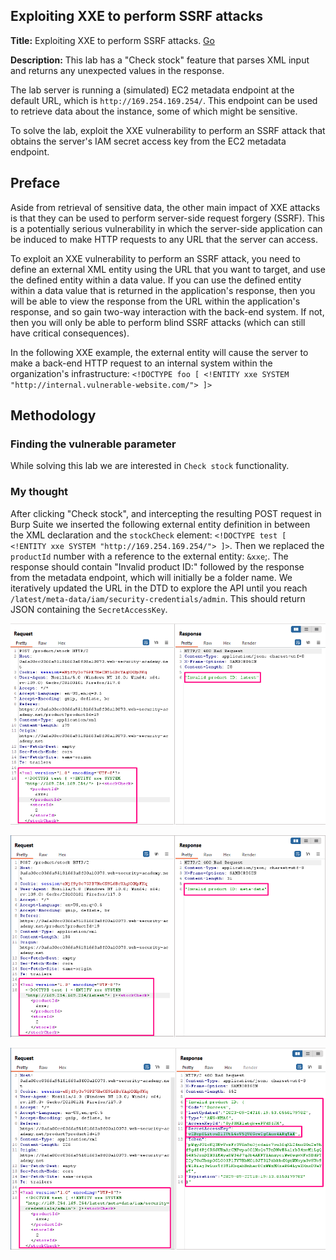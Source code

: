 ## Exploiting XXE to perform SSRF attacks

**Title:** Exploiting XXE to perform SSRF attacks. [Go](https://portswigger.net/web-security/xxe/lab-exploiting-xxe-to-perform-ssrf)

**Description:**
This lab has a "Check stock" feature that parses XML input and returns any unexpected values in the response.

The lab server is running a (simulated) EC2 metadata endpoint at the default URL, which is `http://169.254.169.254/`. This endpoint can be used to retrieve data about the instance, some of which might be sensitive.

To solve the lab, exploit the XXE vulnerability to perform an SSRF attack that obtains the server's IAM secret access key from the EC2 metadata endpoint.

## Preface

Aside from retrieval of sensitive data, the other main impact of XXE attacks is that they can be used to perform server-side request forgery (SSRF). This is a potentially serious vulnerability in which the server-side application can be induced to make HTTP requests to any URL that the server can access.

To exploit an XXE vulnerability to perform an SSRF attack, you need to define an external XML entity using the URL that you want to target, and use the defined entity within a data value. If you can use the defined entity within a data value that is returned in the application's response, then you will be able to view the response from the URL within the application's response, and so gain two-way interaction with the back-end system. If not, then you will only be able to perform blind SSRF attacks (which can still have critical consequences).

In the following XXE example, the external entity will cause the server to make a back-end HTTP request to an internal system within the organization's infrastructure: `<!DOCTYPE foo [ <!ENTITY xxe SYSTEM "http://internal.vulnerable-website.com/"> ]>`

## Methodology

### Finding the vulnerable parameter

While solving this lab we are interested in `Check stock` functionality.

### My thought

After clicking "Check stock", and intercepting the resulting POST request in Burp Suite we inserted the following external entity definition in between the XML declaration and the `stockCheck` element: `<!DOCTYPE test [ <!ENTITY xxe SYSTEM "http://169.254.169.254/"> ]>`. Then we replaced the `productId` number with a reference to the external entity: `&xxe`;. The response should contain "Invalid product ID:" followed by the response from the metadata endpoint, which will initially be a folder name. We iteratively updated the URL in the DTD to explore the API until you reach `/latest/meta-data/iam/security-credentials/admin`. This should return JSON containing the `SecretAccessKey`.

![poc_xxe_ssrf_01.png](../images/xxe_ssrf_01.png)

![poc_xxe_ssrf_02.png](../images/xxe_ssrf_02.png)

![poc_xxe_ssrf_03.png](../images/xxe_ssrf_03.png)
